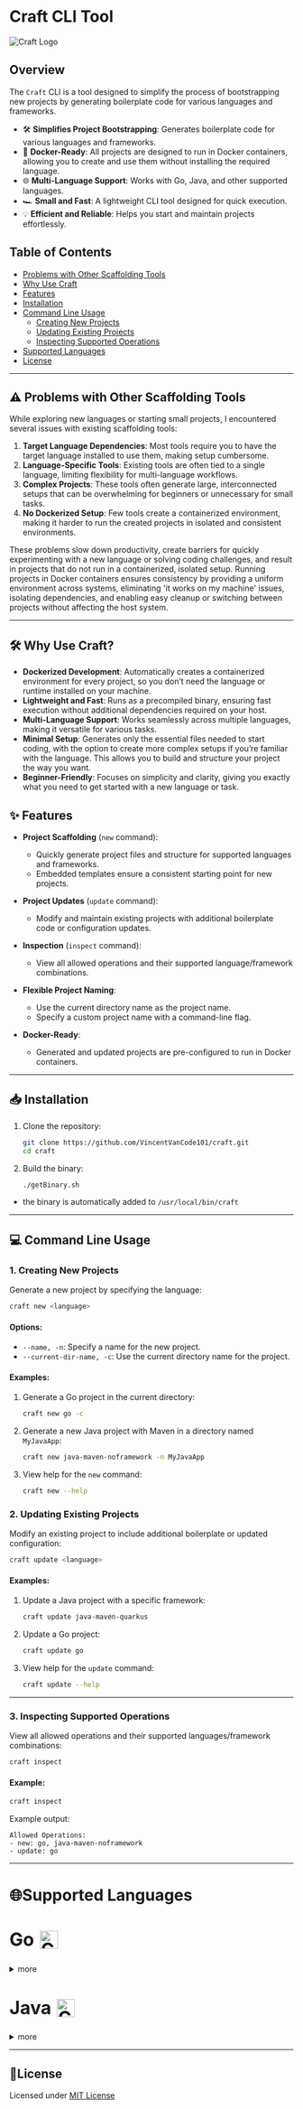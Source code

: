 # **Craft CLI Tool**


![Craft Logo](assets/logo.png)

## **Overview**
The `Craft` CLI is a tool designed to simplify the process of bootstrapping new projects by generating boilerplate code for various languages and frameworks.

- 🛠️ **Simplifies Project Bootstrapping**: Generates boilerplate code for various languages and frameworks.  
- 🐳 **Docker-Ready**: All projects are designed to run in Docker containers, allowing you to create and use them without installing the required language.
- 🌐 **Multi-Language Support**: Works with Go, Java, and other supported languages.  
- 🏎️ **Small and Fast**: A lightweight CLI tool designed for quick execution.  
- 💡 **Efficient and Reliable**: Helps you start and maintain projects effortlessly.  

## **Table of Contents**

- [Problems with Other Scaffolding Tools](#problems-with-other-scaffolding-tools)
- [Why Use Craft](#why-use-craft)
- [Features](#features)
- [Installation](#installation)
- [Command Line Usage](#command-line-usage)
  - [Creating New Projects](#1-creating-new-projects)
  - [Updating Existing Projects](#2-updating-existing-projects)
  - [Inspecting Supported Operations](#3-inspecting-supported-operations)
- [Supported Languages](#supported-languages)
- [License](#license)

---
## ⚠️ Problems with Other Scaffolding Tools

While exploring new languages or starting small projects, I encountered several issues with existing scaffolding tools:

1. **Target Language Dependencies**: Most tools require you to have the target language installed to use them, making setup cumbersome.  
2. **Language-Specific Tools**: Existing tools are often tied to a single language, limiting flexibility for multi-language workflows.  
3. **Complex Projects**: These tools often generate large, interconnected setups that can be overwhelming for beginners or unnecessary for small tasks.  
4. **No Dockerized Setup**: Few tools create a containerized environment, making it harder to run the created projects in isolated and consistent environments.

These problems slow down productivity, create barriers for quickly experimenting with a new language or solving coding challenges, and result in projects that do not run in a containerized, isolated setup. Running projects in Docker containers ensures consistency by providing a uniform environment across systems, eliminating 'it works on my machine' issues, isolating dependencies, and enabling easy cleanup or switching between projects without affecting the host system.

---

## 🛠️ Why Use Craft?

- **Dockerized Development**: Automatically creates a containerized environment for every project, so you don’t need the language or runtime installed on your machine.
- **Lightweight and Fast**: Runs as a precompiled binary, ensuring fast execution without additional dependencies required on your host.
- **Multi-Language Support**: Works seamlessly across multiple languages, making it versatile for various tasks.
- **Minimal Setup**: Generates only the essential files needed to start coding, with the option to create more complex setups if you’re familiar with the language. This allows you to build and structure your project the way you want.
- **Beginner-Friendly**: Focuses on simplicity and clarity, giving you exactly what you need to get started with a new language or task.

## ✨ Features

- **Project Scaffolding** (`new` command):
  - Quickly generate project files and structure for supported languages and frameworks.
  - Embedded templates ensure a consistent starting point for new projects.

- **Project Updates** (`update` command):
  - Modify and maintain existing projects with additional boilerplate code or configuration updates.

- **Inspection** (`inspect` command):
  - View all allowed operations and their supported language/framework combinations.

- **Flexible Project Naming**:
  - Use the current directory name as the project name.
  - Specify a custom project name with a command-line flag.

- **Docker-Ready**:
  - Generated and updated projects are pre-configured to run in Docker containers.

---

## 📥 Installation

1. Clone the repository:
   ```bash
   git clone https://github.com/VincentVanCode101/craft.git
   cd craft
   ```

2. Build the binary:
   ```bash
   ./getBinary.sh
   ```
  - the binary is automatically added to `/usr/local/bin/craft`
---

## 💻 Command Line Usage

### 1. Creating New Projects

Generate a new project by specifying the language:
```bash
craft new <language>
```

#### Options:
- `--name, -n`: Specify a name for the new project.
- `--current-dir-name, -c`: Use the current directory name for the project.

#### Examples:
1. Generate a Go project in the current directory:
   ```bash
   craft new go -c
   ```

2. Generate a new Java project with Maven in a directory named `MyJavaApp`:
   ```bash
   craft new java-maven-noframework -n MyJavaApp
   ```

3. View help for the `new` command:
   ```bash
   craft new --help
   ```

### 2. Updating Existing Projects

Modify an existing project to include additional boilerplate or updated configuration:
```bash
craft update <language>
```

#### Examples:
1. Update a Java project with a specific framework:
   ```bash
   craft update java-maven-quarkus
   ```

2. Update a Go project:
   ```bash
   craft update go
   ```

3. View help for the `update` command:
   ```bash
   craft update --help
   ```

---

### 3. Inspecting Supported Operations

View all allowed operations and their supported languages/framework combinations:
```bash
craft inspect
```

#### **Example**:
```bash
craft inspect
```
Example output:
```
Allowed Operations:
- new: go, java-maven-noframework
- update: go
```

---

# 🌐Supported Languages

<h2 style="display: flex; align-items: center; gap: 10px; font-size: 2rem; font-weight: bold; line-height: 1;">
  Go <img src="./assets/gopher.png" alt="Go Logo" style="height: 2rem;"/>
</h2>

<details>
<summary>more</summary>

- **Allowed Operations**:
  - `new`: Create a new Go project ([Documentation](./docs/go.md)).
  - `update`: Update an existing Go project ([Documentation](./docs/go.md)).
  
#### **Examples**:
1. Create a new Go project:
   ```bash
   craft new go -c
   ```

2. Update an existing Go project:
   ```bash
   craft update go
   ```

[Learn more about crafting new Go projects](./docs/go.md).

</details>

<h2 style="display: flex; align-items: center; gap: 10px; font-size: 2rem; font-weight: bold; line-height: 1;">
  Java <img src="./assets/java.svg" alt="Go Logo" style="height: 2rem;"/>
</h2>

<details>
<summary>more</summary>

- **Allowed Build Tools and Frameworks**:
  - **Maven**:
    - `noframework`: Create a Java projects without any specific framework. ([Documentation](./docs/java-maven-noframework.md))
    - `spring`: Coming soon...
    - `quarkus`: Coming soon...
  - **Gradle**:
    - `noframework`: Coming soon...
    - `spring`: Coming soon...
    - `quarkus`: Coming soon...

#### **Examples**:
1. Create a new Java project using Maven:
   ```bash
   craft new java-maven-noframework -c
   ```

2. Update an existing Java project:
   ```bash
   craft update java-maven-noframework
   ```

[Learn more about crafting new Java projects](./docs/java-maven-noframework.md).

</details>

---

## **📜License**

Licensed under [MIT License](./LICENSE)
